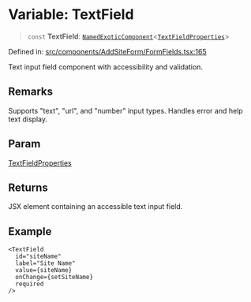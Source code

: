 # Variable: TextField

> `const` **TextField**: [`NamedExoticComponent`](https://github.com/DefinitelyTyped/DefinitelyTyped/blob/1a60e1b9a9062ff9c48c681ca3d8b6f717b616b9/types/react/index.d.ts#L571)\<[`TextFieldProperties`](../interfaces/TextFieldProperties.md)\>

Defined in: [src/components/AddSiteForm/FormFields.tsx:165](https://github.com/Nick2bad4u/Uptime-Watcher/blob/8a1973382d5fe14c52996ecda381894eb7ecd4a6/src/components/AddSiteForm/FormFields.tsx#L165)

Text input field component with accessibility and validation.

## Remarks

Supports "text", "url", and "number" input types. Handles error and help text display.

## Param

[TextFieldProperties](../interfaces/TextFieldProperties.md)

## Returns

JSX element containing an accessible text input field.

## Example

```tsx
<TextField
  id="siteName"
  label="Site Name"
  value={siteName}
  onChange={setSiteName}
  required
/>
```
